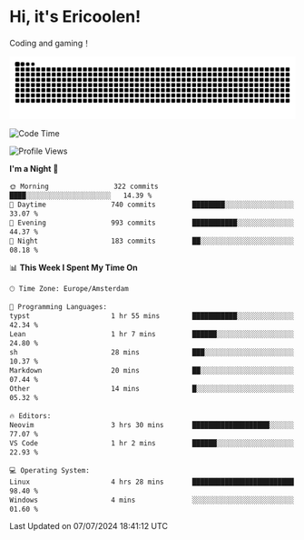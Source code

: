 # Hi, it's Ericoolen!
Coding and gaming！

<picture>
  <source media="(prefers-color-scheme: dark)" srcset="https://raw.githubusercontent.com/Eric-Song-Nop/Eric-Song-Nop/output/github-contribution-grid-snake-dark.svg">
  <source media="(prefers-color-scheme: light)" srcset="https://raw.githubusercontent.com/Eric-Song-Nop/Eric-Song-Nop/output/github-contribution-grid-snake.svg">
  <img alt="github contribution grid snake animation" src="https://raw.githubusercontent.com/Eric-Song-Nop/Eric-Song-Nop/output/github-contribution-grid-snake.svg">
</picture>

<!--START_SECTION:waka-->
![Code Time](http://img.shields.io/badge/Code%20Time-1%2C398%20hrs%206%20mins-blue)

![Profile Views](http://img.shields.io/badge/Profile%20Views-0-blue)

**I'm a Night 🦉** 

```text
🌞 Morning                322 commits         ████░░░░░░░░░░░░░░░░░░░░░   14.39 % 
🌆 Daytime                740 commits         ████████░░░░░░░░░░░░░░░░░   33.07 % 
🌃 Evening                993 commits         ███████████░░░░░░░░░░░░░░   44.37 % 
🌙 Night                  183 commits         ██░░░░░░░░░░░░░░░░░░░░░░░   08.18 % 
```


📊 **This Week I Spent My Time On** 

```text
🕑︎ Time Zone: Europe/Amsterdam

💬 Programming Languages: 
typst                    1 hr 55 mins        ███████████░░░░░░░░░░░░░░   42.34 % 
Lean                     1 hr 7 mins         ██████░░░░░░░░░░░░░░░░░░░   24.80 % 
sh                       28 mins             ███░░░░░░░░░░░░░░░░░░░░░░   10.37 % 
Markdown                 20 mins             ██░░░░░░░░░░░░░░░░░░░░░░░   07.44 % 
Other                    14 mins             █░░░░░░░░░░░░░░░░░░░░░░░░   05.32 % 

🔥 Editors: 
Neovim                   3 hrs 30 mins       ███████████████████░░░░░░   77.07 % 
VS Code                  1 hr 2 mins         ██████░░░░░░░░░░░░░░░░░░░   22.93 % 

💻 Operating System: 
Linux                    4 hrs 28 mins       █████████████████████████   98.40 % 
Windows                  4 mins              ░░░░░░░░░░░░░░░░░░░░░░░░░   01.60 % 
```


 Last Updated on 07/07/2024 18:41:12 UTC
<!--END_SECTION:waka-->

